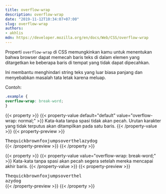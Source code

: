 ```yaml
---
title: overflow-wrap
description: overflow-wrap
date: "2019-11-12T10:34:07+07:00"
slug: overflow-wrap
authors:
- akhlis
mdn: https://developer.mozilla.org/en/docs/Web/CSS/overflow-wrap
---
```


Properti `overflow-wrap` di CSS memungkinkan kamu untuk menentukan bahwa browser dapat memecah baris teks di dalam
elemen yang ditargetkan ke beberapa baris di tempat yang tidak dapat dipecahkan.

Ini membantu menghindari string teks yang luar biasa panjang dan menyebabkan masalah tata letak karena meluap.

Contoh:

```css
.example {
overflow-wrap: break-word;
}
```

{{< property >}}
{{< property-value default="default" value="overflow-wrap: normal;" >}}
Kata-kata tanpa spasi tidak akan pecah. Urutan karakter yang tidak terputus akan ditampilkan pada satu baris.
{{< /property-value >}}
{{< property-preview >}}
<div class="property__example overflow-wrap  block block--alpha text-sm leading-tight bg-green-100 p-4"
  id="overflow-wrap-normal">
  Thequickbrownfoxjumpsoverthelazydog</div>
{{< /property-preview >}}
{{< /property >}}

{{< property >}}
{{< property-value value="overflow-wrap: break-word;" >}}
Kata-kata tanpa spasi akan pecah segera setelah mereka mencapai akhir baris.
{{< /property-value >}}
{{< property-preview >}}
<div class="property__example overflow-wrap  block block--alpha text-sm leading-tight bg-green-100 p-4"
  id="overflow-wrap-break-word">
  Thequickbrownfoxjumpsoverthelazydog</div>
{{< /property-preview >}}
{{< /property >}}

<style type="text/css">
  .overflow-wrap {
    font-family: "Source Code Pro", monospace;
    width: 18em;
  }

  #overflow-wrap-normal {
    overflow-wrap: normal;
  }

  #overflow-wrap-break-word {
    overflow-wrap: break-word;
  }
</style>
